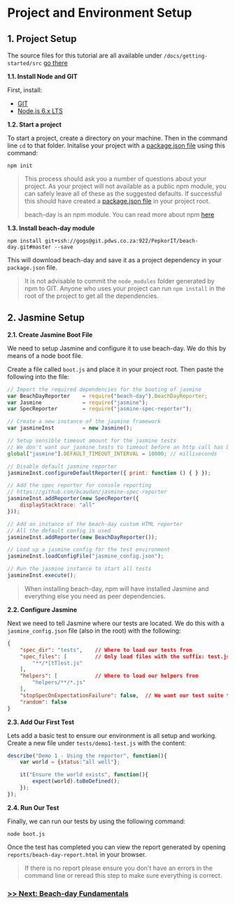 # Project and Environment Setup

## 1. Project Setup

The source files for this tutorial are all available under `/docs/getting-started/src` [go there](src/)

**1.1\. Install Node and GIT**

First, install:
- [GIT](https://git-scm.com/)
- [Node.js 6.x LTS](https://nodejs.org/)

**1.2\. Start a project**

To start a project, create a directory on your machine. Then in the command line `cd` to that folder. Initalise your project with a [package.json file](https://docs.npmjs.com/getting-started/using-a-package.json) using this command:  
```
npm init
```

> This process should ask you a number of questions about your project. As your project will not available as a public npm module, you can safely leave all of these as the suggested defaults. If successful this should have created a [package.json file](https://docs.npmjs.com/getting-started/using-a-package.json) in your project root.
>
> beach-day is an npm module. You can read more about npm [here](https://www.npmjs.com/)
  
**1.3\. Install beach-day module**

```
npm install git+ssh://gogs@git.pdws.co.za:922/PepkorIT/beach-day.git#master --save
```
This will download beach-day and save it as a project dependency in your `package.json` file.

> It is not advisable to commit the `node_modules` folder generated by npm to GIT. Anyone who uses your project can run `npm install` in the root of the project to get all the dependencies.

## 2. Jasmine Setup

**2.1\. Create Jasmine Boot File**

We need to setup Jasmine and configure it to use beach-day. We do this by means of a node boot file.

Create a file called `boot.js` and place it in your project root. Then paste the following into the file:

```javascript
// Import the required dependencies for the booting of jasmine
var BeachDayReporter    = require("beach-day").BeachDayReporter;
var Jasmine             = require("jasmine");
var SpecReporter        = require("jasmine-spec-reporter");

// Create a new instance of the jasmine framework
var jasmineInst         = new Jasmine();

// Setup sensible timeout amount for the jasmine tests
// We don't want our jasmine tests to timeout before an http call has been completed
global["jasmine"].DEFAULT_TIMEOUT_INTERVAL = 10000; // milliseconds

// Disable default jasmine reporter
jasmineInst.configureDefaultReporter({ print: function () { } });

// Add the spec reporter for console reporting
// https://github.com/bcaudan/jasmine-spec-reporter
jasmineInst.addReporter(new SpecReporter({
    displayStacktrace: "all"
}));

// Add an instance of the beach-day custom HTML reporter
// All the default config is used
jasmineInst.addReporter(new BeachDayReporter());

// Load up a jasmine config for the test environment
jasmineInst.loadConfigFile("jasmine_config.json");

// Run the jasmine instance to start all tests
jasmineInst.execute();
```

> When installing beach-day, npm will have installed Jasmine and everything else you need as peer dependencies.

**2.2\. Configure Jasmine**

Next we need to tell Jasmine where our tests are located. We do this with a `jasmine_config.json` file (also in the root) with the following:

```json
{
    "spec_dir": "tests",    // Where to load our tests from
    "spec_files": [         // Only load files with the suffix: test.js or Test.js
        "**/*[tT]est.js"
    ],
    "helpers": [            // Where to load our helpers from
        "helpers/**/*.js"
    ],
    "stopSpecOnExpectationFailure": false,  // We want our test suite to continue running even if a test fails
    "random": false
}
```

**2.3\. Add Our First Test**

Lets add a basic test to ensure our environment is all setup and working. Create a new file under `tests/demo1-test.js` with the content:

```javascript
describe("Demo 1 - Using the reporter", function(){
    var world = {status:"all well"};

    it("Ensure the world exists", function(){
        expect(world).toBeDefined();
    });
});
```

**2.4\. Run Our Test**

Finally, we can run our tests by using the following command:

```
node boot.js
```

Once the test has completed you can view the report generated by opening `reports/beach-day-report.html` in your browser.

> If there is no report please ensure you don't have an errors in the command line or reread this step to make sure everything is correct.

### [>> Next: Beach-day Fundamentals](step2.md)